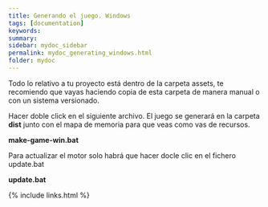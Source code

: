 ```yaml
---
title: Generando el juego. Windows
tags: [documentation]
keywords:
summary: 
sidebar: mydoc_sidebar
permalink: mydoc_generating_windows.html
folder: mydoc
---
```


Todo lo relativo a tu proyecto está dentro de la carpeta assets, te recomiendo que vayas haciendo copia de esta carpeta de manera manual o con un sistema versionado.

Hacer doble click en el siguiente archivo. El juego se generará en la carpeta **dist** junto con el mapa de memoria para que veas como vas de recursos.

**make-game-win.bat**

Para actualizar el motor solo habrá que hacer docle clic en el fichero update.bat

**update.bat**

{% include links.html %}

